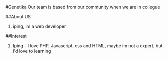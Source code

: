 #Genetika
Our team is based from our community when we are in collegue

##About US
1. iping, im a web developer

##Interest
1. Iping - I love PHP, Javascript, css and HTML, maybe im not a expert, but i'd love to learning 
